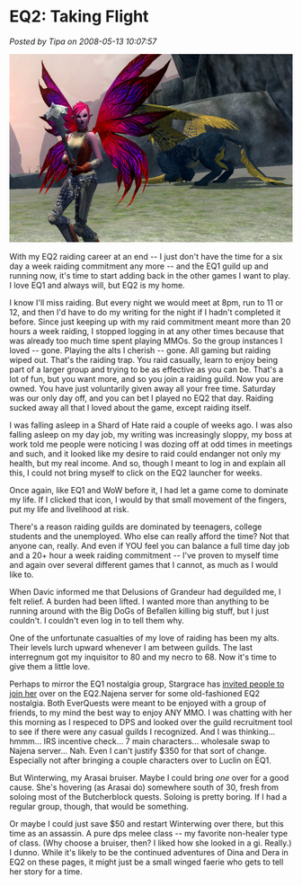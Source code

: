 # EQ2: Taking Flight

*Posted by Tipa on 2008-05-13 10:07:57*

![everquest2-2007-11-24-10-58-51-01.jpg](../../../uploads/2007/11/everquest2-2007-11-24-10-58-51-01.jpg)

With my EQ2 raiding career at an end -- I just don't have the time for a six day a week raiding commitment any more -- and the EQ1 guild up and running now, it's time to start adding back in the other games I want to play. I love EQ1 and always will, but EQ2 is my home.

I know I'll miss raiding. But every night we would meet at 8pm, run to 11 or 12, and then I'd have to do my writing for the night if I hadn't completed it before. Since just keeping up with my raid commitment meant more than 20 hours a week raiding, I stopped logging in at any other times because that was already too much time spent playing MMOs. So the group instances I loved -- gone. Playing the alts I cherish -- gone. All gaming but raiding wiped out. That's the raiding trap. You raid casually, learn to enjoy being part of a larger group and trying to be as effective as you can be. That's a lot of fun, but you want more, and so you join a raiding guild. Now you are owned. You have just voluntarily given away all your free time. Saturday was our only day off, and you can bet I played no EQ2 that day. Raiding sucked away all that I loved about the game, except raiding itself.

I was falling asleep in a Shard of Hate raid a couple of weeks ago. I was also falling asleep on my day job, my writing was increasingly sloppy, my boss at work told me people were noticing I was dozing off at odd times in meetings and such, and it looked like my desire to raid could endanger not only my health, but my real income. And so, though I meant to log in and explain all this, I could not bring myself to click on the EQ2 launcher for weeks.

Once again, like EQ1 and WoW before it, I had let a game come to dominate my life. If I clicked that icon, I would by that small movement of the fingers, put my life and livelihood at risk.

There's a reason raiding guilds are dominated by teenagers, college students and the unemployed. Who else can really afford the time? Not that anyone can, really. And even if YOU feel you can balance a full time day job and a 20+ hour a week raiding commitment -- I've proven to myself time and again over several different games that I cannot, as much as I would like to.

When Davic informed me that Delusions of Grandeur had deguilded me, I felt relief. A burden had been lifted. I wanted more than anything to be running around with the Big DoGs of Befallen killing big stuff, but I just couldn't. I couldn't even log in to tell them why.

One of the unfortunate casualties of my love of raiding has been my alts. Their levels lurch upward whenever I am between guilds. The last interregnum got my inquisitor to 80 and my necro to 68. Now it's time to give them a little love.

Perhaps to mirror the EQ1 nostalgia group, Stargrace has [invited people to join her](http://mmoquests.com/2008/05/07/a-monk-defiler-and-swashbuckler-walk-into-a-bar/) over on the EQ2.Najena server for some old-fashioned EQ2 nostalgia. Both EverQuests were meant to be enjoyed with a group of friends, to my mind the best way to enjoy ANY MMO. I was chatting with her this morning as I respeced to DPS and looked over the guild recruitment tool to see if there were any casual guilds I recognized. And I was thinking... hmmm... IRS incentive check... 7 main characters... wholesale swap to Najena server... Nah. Even I can't justify $350 for that sort of change. Especially not after bringing a couple characters over to Luclin on EQ1.

But Winterwing, my Arasai bruiser. Maybe I could bring *one* over for a good cause. She's hovering (as Arasai do) somewhere south of 30, fresh from soloing most of the Butcherblock quests. Soloing is pretty boring. If I had a regular group, though, that would be something.

Or maybe I could just save $50 and restart Winterwing over there, but this time as an assassin. A pure dps melee class -- my favorite non-healer type of class. (Why choose a bruiser, then? I liked how she looked in a gi. Really.) I dunno. While it's likely to be the continued adventures of Dina and Dera in EQ2 on these pages, it might just be a small winged faerie who gets to tell her story for a time.

